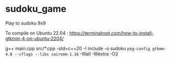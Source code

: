 # sudoku_game
Play to sudoku 9x9

To compile on Ubuntu 22.04 :
https://terminalroot.com/how-to-install-gtkmm-4-on-ubuntu-2204/

g++ main.cpp src/*.cpp -std=c++20 -I include -o sudoku `pkg-config gtkmm-4.0 --cflags --libs cairomm-1.16` -Wall -Wextra -O2
